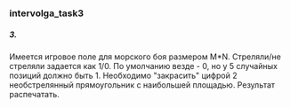 ### intervolga_task3

##### 3.

Имеется игровое поле для морского боя размером M*N. Стреляли/не стреляли задается как 1/0. 
По умолчанию везде - 0, но у 5 случайных позиций должно быть 1.
Необходимо "закрасить" цифрой 2 необстрелянный прямоугольник с наибольшей площадью. Результат распечатать.
